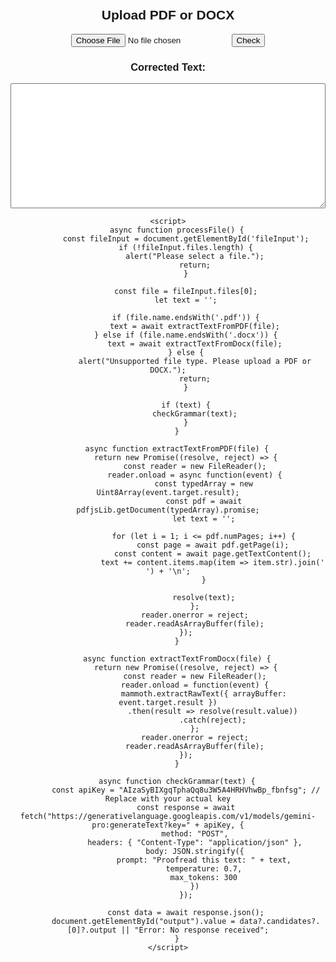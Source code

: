 <html lang="en">
<head>
    <meta charset="UTF-8">
    <meta name="viewport" content="width=device-width, initial-scale=1.0">
    <title>Grammar Checker</title>
    <script src="https://cdnjs.cloudflare.com/ajax/libs/pdf.js/2.16.105/pdf.min.js"></script>
    <script src="https://cdnjs.cloudflare.com/ajax/libs/mammoth/1.4.2/mammoth.browser.min.js"></script>
    <style>
        body { font-family: Arial, sans-serif; text-align: center; padding: 20px; }
        textarea { width: 100%; height: 200px; }
    </style>
</head>
<body>
    <h2>Upload PDF or DOCX</h2>
    <input type="file" id="fileInput" accept=".pdf,.docx">
    <button onclick="processFile()">Check</button>
    <h3>Corrected Text:</h3>
    <textarea id="output" readonly></textarea>

    <script>
        async function processFile() {
            const fileInput = document.getElementById('fileInput');
            if (!fileInput.files.length) {
                alert("Please select a file.");
                return;
            }
            
            const file = fileInput.files[0];
            let text = '';

            if (file.name.endsWith('.pdf')) {
                text = await extractTextFromPDF(file);
            } else if (file.name.endsWith('.docx')) {
                text = await extractTextFromDocx(file);
            } else {
                alert("Unsupported file type. Please upload a PDF or DOCX.");
                return;
            }

            if (text) {
                checkGrammar(text);
            }
        }

        async function extractTextFromPDF(file) {
            return new Promise((resolve, reject) => {
                const reader = new FileReader();
                reader.onload = async function(event) {
                    const typedArray = new Uint8Array(event.target.result);
                    const pdf = await pdfjsLib.getDocument(typedArray).promise;
                    let text = '';
                    
                    for (let i = 1; i <= pdf.numPages; i++) {
                        const page = await pdf.getPage(i);
                        const content = await page.getTextContent();
                        text += content.items.map(item => item.str).join(' ') + '\n';
                    }
                    
                    resolve(text);
                };
                reader.onerror = reject;
                reader.readAsArrayBuffer(file);
            });
        }

        async function extractTextFromDocx(file) {
            return new Promise((resolve, reject) => {
                const reader = new FileReader();
                reader.onload = function(event) {
                    mammoth.extractRawText({ arrayBuffer: event.target.result })
                        .then(result => resolve(result.value))
                        .catch(reject);
                };
                reader.onerror = reject;
                reader.readAsArrayBuffer(file);
            });
        }

        async function checkGrammar(text) {
            const apiKey = "AIzaSyBIXgqTphaQq8u3W5A4HRHVhwBp_fbnfsg"; // Replace with your actual key
            const response = await fetch("https://generativelanguage.googleapis.com/v1/models/gemini-pro:generateText?key=" + apiKey, {
                method: "POST",
                headers: { "Content-Type": "application/json" },
                body: JSON.stringify({
                    prompt: "Proofread this text: " + text,
                    temperature: 0.7,
                    max_tokens: 300
                })
            });

            const data = await response.json();
            document.getElementById("output").value = data?.candidates?.[0]?.output || "Error: No response received";
        }
    </script>
</body>
</html>
